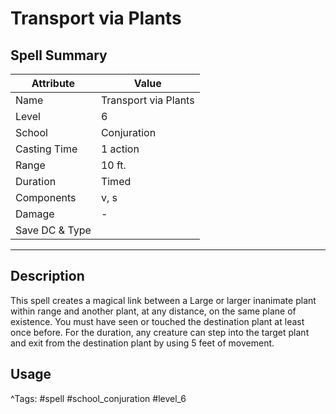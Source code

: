 # Transport via Plants

## Spell Summary

| Attribute        | Value                  |
|------------------|------------------------|
| Name             | Transport via Plants                 |
| Level            | 6                |
| School           | Conjuration          |
| Casting Time     | 1 action              |
| Range            | 10 ft.            |
| Duration         | Timed             |
| Components       | v, s             |
| Damage           | -               |
| Save DC & Type   |              |

---

## Description

This spell creates a magical link between a Large or larger inanimate plant within range and another plant, at any distance, on the same plane of existence. You must have seen or touched the destination plant at least once before. For the duration, any creature can step into the target plant and exit from the destination plant by using 5 feet of movement.

## Usage


^Tags: #spell #school_conjuration #level_6